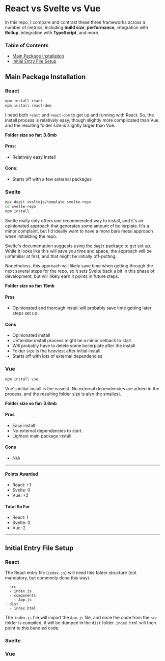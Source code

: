 # React vs Svelte vs Vue
In this repo, I compare and contrast these three frameworks across a number of metrics, including **build size**, **performance**, integration with **Rollup**, integration with **TypeScript**, and more.

### Table of Contents
- [Main Package Installation](#main-package-installation)
- [Initial Entry File Setup](#initial-entry-file-setup)


## Main Package Installation

### React

```sh
npm install react
npm install react-dom
```

I need both `react` and `react-dom` to get up and running with React. So, the install process is relatively easy, though slightly more complicated than Vue, and the resulting folder size is slightly larger than Vue.

**Folder size so far: 3.8mb**

#### Pros:
- Relatively easy install
#### Cons:
- Starts off with a few external packages

### Svelte

```sh
npx degit sveltejs/template svelte-repo
cd svelte-repo
npm install
```
Svelte really only offers one recommended way to install, and it's an opinionated approach that generates some amount of boilerplate. It's a minor complaint, but I'd ideally want to have a more bare metal approach when initializing the repo.

Svelte's documentation suggests using the `degit` package to get set up. While it looks like this will save you time and space, the approach will be unfamiliar at first, and that might be initially off-putting.

Nonetheless, this approach will likely save time when getting through the next several steps for the repo, so it sets Svelte back a bit in this phase of development, but will likely earn it points in future steps.

**Folder size so far: 15mb**

#### Pros
- Opinionated and thorough install will probably save time getting later steps set up
#### Cons
- Opinionated install
- Unfamiliar install process might be a minor setback to start
- Will probably have to delete some boilerplate after the install
- Folder size is the heaviest after initial install
- Starts off with lots of external dependencies

### Vue

```sh
npm install vue
```

Vue's initial install is the easiest. No external dependencies are added in the process, and the resulting folder size is also the smallest.

**Folder size so far: 3.6mb**

#### Pros
- Easy install
- No external dependencies to start.
- Lightest main package install.

#### Cons
- N/A

<hr />

#### Points Awarded
- React: +1
- Svelte: 0
- Vue: +2

#### Total So Far
- React: 1
- Svelte: 0
- Vue: 2

<hr />

## Initial Entry File Setup

### React

The React entry file (`index.js`) will need this folder structure (not mandatory, but commonly done this way).
```
- src
  - index.js
  - components
    - App.js
- dist
  - index.html
```
The `index.js` file will import the `App.js` file, and once the code from the `src` folder is compiled, it will be dumped in the `dist` folder. `index.html` will then point to this bundled code.

### Svelte

### Vue